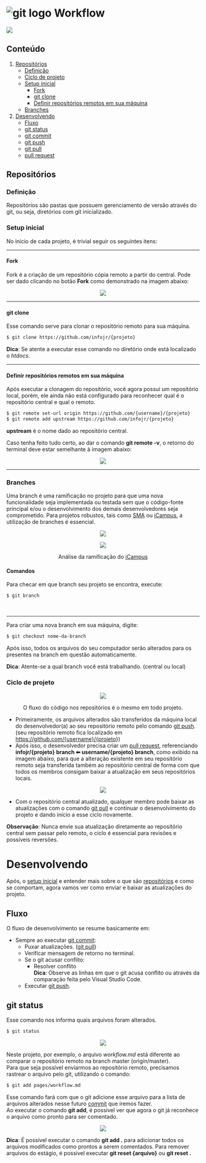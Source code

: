 # ![git logo](../imgs/Git.png) Workflow

![](https://img.shields.io/badge/documenta%C3%A7%C3%A3o-em%20desenvolvimento-informational.svg)
<br/>
## Conteúdo
1. [Repositórios](#repositórios)<br/>
	- [Definição](#definição)<br/>
    - [Ciclo de projeto](#ciclo-de-projeto)<br/>
    - [Setup inicial](#setup-inicial)<br/>
        - [Fork](#fork)<br/>
        - [git clone](#git-clone)<br/>
        - [Definir repositórios remotos em sua máquina](#definir-repositórios-remotos-em-sua-máquina)<br/>
    - [Branches](#branches)<br/>
2. [Desenvolvendo](#desenvolvendo)<br/>
    - [Fluxo](#fluxo)
    - [git status](#git-status)<br/>
    - [git commit](#git-commit)<br/>
    - [git push](#git-push)<br/>
    - [git pull](#git-pull)<br/>
    - [pull request](#pull-request)<br/>

## Repositórios

### Definição
Repositórios são pastas que possuem gerenciamento de versão através do git, ou seja, diretórios com git inicializado.

### Setup inicial
No início de cada projeto, é trivial seguir os seguintes itens:

---

#### Fork
Fork é a criação de um repositório cópia remoto a partir do central. Pode ser dado clicando no botão **Fork** como demonstrado na imagem abaixo:

<p align="center">
   <img src="../imgs/fork.png">
</p>

---

#### git clone
Esse comando serve para clonar o repositório remoto para sua máquina.
```bash
$ git clone https://github.com/infojr/{projeto}
```
**Dica**: Se atente a executar esse comando no diretório onde está localizado o *htdocs*.

---

#### Definir repositórios remotos em sua máquina
Após executar a clonagem do repositório, você agora possui um repositório local, porém, ele ainda não está configurado para reconhecer qual é o repositório central e qual o remoto.

```bash
$ git remote set-url origin https://github.com/{username}/{projeto}
$ git remote add upstream https://github.com/infojr/{projeto}
```

**upstream** é o nome dado ao repositório central.

Caso tenha feito tudo certo, ao dar o comando **git remote -v**, o retorno do terminal deve estar semelhante à imagem abaixo:


<p align="center">
   <img src="../imgs/remote.png">
</p>

---

### Branches
Uma branch é uma ramificação no projeto para que uma nova funcionalidade seja implementada ou testada sem que o código-fonte principal e/ou o desenvolvimento dos demais desenvolvedores seja comprometido.
Para projetos robustos, tais como [SMA](https://github.com/infojr/projeto-sma) ou [iCampus](https://github.com/infojr/icampus), a utilização de branches é essencial.
<p align="center">
   <img src="../imgs/branches2.png">
</p>
<p align="center">
   <img src="../imgs/branches.png">
</p>


<p align="center">
    Análise da ramificação do <a href="https://github.com/infojr/icampus/network">iCampus</a> 
</p>

#### Comandos
Para checar em que branch seu projeto se encontra, execute:
```bash
$ git branch
```
<br/>

---
Para criar uma nova branch em sua máquina, digite:
```bash
$ git checkout nome-da-branch
```
Após isso, todos os arquivos do seu computador serão alterados para os presentes na branch em questão automaticamente.

**Dica**: Atente-se a qual branch você está trabalhando. (central ou local) 

### Ciclo de projeto
<p align="center">
   <img src="../imgs/repos.png">
</p>


<p align="center">
    O fluxo do código nos repositórios é o mesmo em todo projeto.
</p>

- Primeiramente, os arquivos alterados são transferidos da máquina local do desenvolvedor(a) ao seu repositório remoto pelo comando [git push](#git-push). (seu repositório remoto fica localizado em https://github.com/{username}/{projeto})
- Após isso, o desenvolvedor precisa criar um [pull request](#pull-request), referenciando **infojr/{projeto} branch ⬅ username/{projeto} branch**, como exibido na imagem abaixo, para que a alteração existente em seu repositório remoto seja transferida também ao repositório central de forma com que todos os membros consigam baixar a atualização em seus repositórios locais.

<p align="center">
   <img src="../imgs/branchtobranch.png">
</p>

- Com o repositório central atualizado, qualquer membro pode baixar as atualizações com o comando [git pull](#git-pull) e continuar o desenvolvimento do projeto e dando início a esse ciclo novamente.

**Observação**: Nunca envie sua atualização diretamente ao repositório central sem passar pelo remoto, o ciclo é essencial para revisões e possíveis reversões.


# Desenvolvendo
Após, o [setup inicial](#setup-inicial) e entender mais sobre o que são [repositórios](#repositórios) e como se comportam, agora vamos ver como enviar e baixar as atualizações do projeto.

## Fluxo
O fluxo de desenvolvimento se resume basicamente em:
- Sempre ao executar [git commit](#git-commit):
    - Puxar atualizações. ([git pull](#git-pull))
    - Verificar mensagem de retorno no terminal.
    - Se o git acusar conflito:
        - Resolver conflito <br/>**Dica**: Observe as linhas em que o git acusa conflito ou através da comparação feita pelo Visual Studio Code.
    - Executar [git push](#git-push).

## git status
Esse comando nos informa quais arquivos foram alterados.

```bash
$ git status
```
<p align="center">
   <img src="../imgs/status1.png">
</p>
Neste projeto, por exemplo, o arquivo <i>workflow.md</i> está diferente ao comparar o repositório remoto na branch master (origin/master).
<br/>
Para que seja possível enviarmos ao repositório remoto, precisamos rastrear o arquivo pelo git, utilizando o comando:

```bash
$ git add pages/workflow.md
```

Esse comando fará com que o git adicione esse arquivo para a lista de arquivos alterados nesse futuro [commit](#git-commit) que iremos fazer.
<br/>
Ao executar o comando **git add**, é possível ver que agora o git já reconhece o arquivo como pronto para ser comentado.
<p align="center">
   <img src="../imgs/status2.png">
</p>

**Dica**: É possível executar o comando **git add .** para adicionar todos os arquivos modificados como prontos a serem comentados. Para remover arquivos do estágio, é possível executar **git reset {arquivo}** ou **git reset .**
